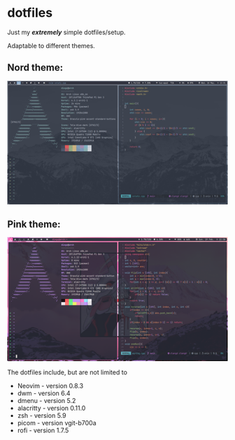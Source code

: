 # dotfiles

Just my ***extremely*** simple dotfiles/setup.

Adaptable to different themes.

## Nord theme:

<img src="./nordTheme.png" >

## Pink theme:

<img src="./pinkNeonTheme.png" >

The dotfiles include, but are not limited to
- Neovim - version 0.8.3
- dwm - version 6.4
- dmenu - version 5.2
- alacritty - version 0.11.0
- zsh - version 5.9
- picom - version vgit-b700a
- rofi - version 1.7.5
